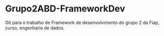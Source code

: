 # Grupo2ABD-FrameworkDev
Git para o trabalho de Framework de desenvolvimento do grupo 2 da Fiap, curso, engenharia de dados.
